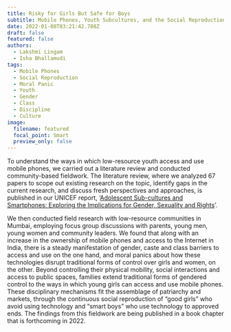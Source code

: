 ```yaml
---
title: Risky for Girls But Safe for Boys
subtitle: Mobile Phones, Youth Subcultures, and the Social Reproduction of Gender
date: 2022-01-08T03:21:42.708Z
draft: false
featured: false
authors:
  - Lakshmi Lingam
  - Isha Bhallamudi
tags:
  - Mobile Phones
  - Social Reproduction
  - Moral Panic
  - Youth
  - Gender
  - Class
  - Discipline
  - Culture
image:
  filename: featured
  focal_point: Smart
  preview_only: false
---
```

<!--StartFragment-->

To understand the ways in which low-resource youth access and use mobile phones, we carried out a literature review and conducted community-based fieldwork. The literature review, where we analyzed 67 papers to scope out existing research on the topic, identify gaps in the current research, and discuss fresh perspectives and approaches, is published in our UNICEF report, ‘[Adolescent Sub-cultures and Smartphones: Exploring the Implications for Gender, Sexuality and Rights](https://scholar.google.com/citations?view_op=view_citation&hl=en&user=xidE1a8AAAAJ&alert_preview_top_rm=2&citation_for_view=xidE1a8AAAAJ:2osOgNQ5qMEC)’.

We then conducted field research with low-resource communities in Mumbai, employing focus group discussions with parents, young men, young women and community leaders. We found that along with an increase in the ownership of mobile phones and access to the Internet in India, there is a steady manifestation of gender, caste and class barriers to access and use on the one hand, and moral panics about how these technologies disrupt traditional forms of control over girls and women, on the other. Beyond controlling their physical mobility, social interactions and access to public spaces, families extend traditional forms of gendered control to the ways in which young girls can access and use mobile phones. These disciplinary mechanisms fit the assemblage of patriarchy and markets, through the continuous social reproduction of “good girls” who avoid using technology and “smart boys” who use technology to approved ends. The findings from this fieldwork are being published in a book chapter that is forthcoming in 2022.

<!--EndFragment-->
